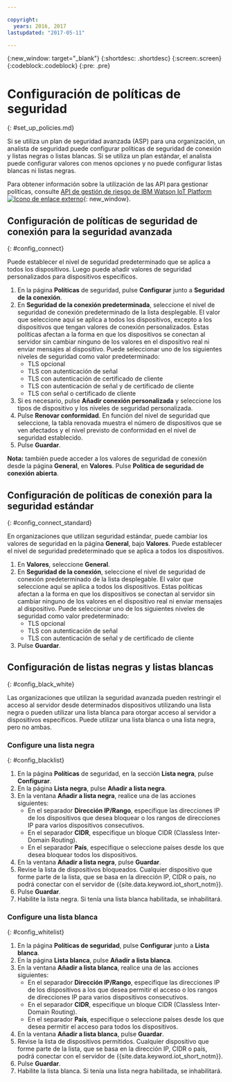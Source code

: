 ```yaml
---

copyright:
  years: 2016, 2017
lastupdated: "2017-05-11"

---
```


{:new_window: target="\_blank"}
{:shortdesc: .shortdesc}
{:screen:.screen}
{:codeblock:.codeblock}
{:pre: .pre}

# Configuración de políticas de seguridad
{: #set_up_policies.md}

Si se utiliza un plan de seguridad avanzada (ASP) para una organización, un analista de seguridad puede configurar políticas de seguridad de conexión y listas negras o listas blancas. Si se utiliza un plan estándar, el analista puede configurar valores con menos opciones y no puede configurar listas blancas ni listas negras.

Para obtener información sobre la utilización de las API para gestionar políticas, consulte [API de gestión de riesgo de IBM Watson IoT Platform ![Icono de enlace externo](../../../../icons/launch-glyph.svg)](https://docs.internetofthings.ibmcloud.com/apis/swagger/v0002/riskmgmt.html){: new_window}.

## Configuración de políticas de seguridad de conexión para la seguridad avanzada
{: #config_connect}

Puede establecer el nivel de seguridad predeterminado que se aplica a todos los dispositivos. Luego puede añadir valores de seguridad personalizados para dispositivos específicos.

1. En la página **Políticas** de seguridad, pulse **Configurar** junto a **Seguridad de la conexión**.
2. En **Seguridad de la conexión predeterminada**, seleccione el nivel de seguridad de conexión predeterminado de la lista desplegable. El valor que seleccione aquí se aplica a todos los dispositivos, excepto a los dispositivos que tengan valores de conexión personalizados. Estas políticas afectan a la forma en que los dispositivos se conectan al servidor sin cambiar ninguno de los valores en el dispositivo real ni enviar mensajes al dispositivo. Puede seleccionar uno de los siguientes niveles de seguridad como valor predeterminado:
    - TLS opcional
    - TLS con autenticación de señal
    - TLS con autenticación de certificado de cliente
    - TLS con autenticación de señal y de certificado de cliente
    - TLS con señal o certificado de cliente
3. Si es necesario, pulse **Añadir conexión personalizada** y seleccione los tipos de dispositivo y los niveles de seguridad personalizada.
3. Pulse **Renovar conformidad**. En función del nivel de seguridad que seleccione, la tabla renovada muestra el número de dispositivos que se ven afectados y el nivel previsto de conformidad en el nivel de seguridad establecido.
4. Pulse **Guardar**.

**Nota:**
también puede acceder a los valores de seguridad de conexión desde la página **General**, en **Valores**. Pulse **Política de seguridad de conexión abierta**.

## Configuración de políticas de conexión para la seguridad estándar
{: #config_connect_standard}

En organizaciones que utilizan seguridad estándar, puede cambiar los valores de seguridad en la página **General**, bajo **Valores**. Puede establecer el nivel de seguridad predeterminado que se aplica a todos los dispositivos.

1. En **Valores**, seleccione **General**.
2. En **Seguridad de la conexión**, seleccione el nivel de seguridad de conexión predeterminado de la lista desplegable. El valor que seleccione aquí se aplica a todos los dispositivos. Estas políticas afectan a la forma en que los dispositivos se conectan al servidor sin cambiar ninguno de los valores en el dispositivo real ni enviar mensajes al dispositivo. Puede seleccionar uno de los siguientes niveles de seguridad como valor predeterminado:
    - TLS opcional
    - TLS con autenticación de señal
    - TLS con autenticación de señal y de certificado de cliente
4. Pulse **Guardar**.

## Configuración de listas negras y listas blancas
{: #config_black_white}

Las organizaciones que utilizan la seguridad avanzada pueden restringir el acceso al servidor desde determinados dispositivos utilizando una lista negra o pueden utilizar una lista blanca para otorgar acceso al servidor a dispositivos específicos. Puede utilizar una lista blanca o una lista negra, pero no ambas.

### Configure una lista negra
{: #config_blacklist}

1. En la página **Políticas** de seguridad, en la sección **Lista negra**, pulse **Configurar**.
2. En la página **Lista negra**, pulse **Añadir a lista negra**.
3. En la ventana **Añadir a lista negra**, realice una de las acciones siguientes:
    - En el separador **Dirección IP/Rango**, especifique las direcciones IP de los dispositivos que desea bloquear o los rangos de direcciones IP para varios dispositivos consecutivos.
    - En el separador **CIDR**, especifique un bloque CIDR (Classless Inter-Domain Routing).
    - En el separador **País**, especifique o seleccione países desde los que desea bloquear todos los dispositivos.
4. En la ventana **Añadir a lista negra**, pulse **Guardar**.
5. Revise la lista de dispositivos bloqueados. Cualquier dispositivo que forme parte de la lista, que se basa en la dirección IP, CIDR o país, no podrá conectar con el servidor de {{site.data.keyword.iot_short_notm}}.
6. Pulse **Guardar**.
7. Habilite la lista negra. Si tenía una lista blanca habilitada, se inhabilitará.

### Configure una lista blanca
{: #config_whitelist}

1. En la página **Políticas de seguridad**, pulse **Configurar** junto a **Lista blanca**.
2. En la página **Lista blanca**, pulse **Añadir a lista blanca**.
3. En la ventana **Añadir a lista blanca**, realice una de las acciones siguientes:
    - En el separador **Dirección IP/Rango**, especifique las direcciones IP de los dispositivos a los que desea permitir el acceso o los rangos de direcciones IP para varios dispositivos consecutivos.
    - En el separador **CIDR**, especifique un bloque CIDR (Classless Inter-Domain Routing).
    - En el separador **País**, especifique o seleccione países desde los que desea permitir el acceso para todos los dispositivos.
4. En la ventana **Añadir a lista blanca**, pulse **Guardar**.
5. Revise la lista de dispositivos permitidos. Cualquier dispositivo que forme parte de la lista, que se basa en la dirección IP, CIDR o país, podrá conectar con el servidor de {{site.data.keyword.iot_short_notm}}.
6. Pulse **Guardar**.
7. Habilite la lista blanca. Si tenía una lista negra habilitada, se inhabilitará.
